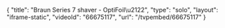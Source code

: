 {
    "title": "Braun Series 7 shaver - OptiFoil\u2122",
    "type": "solo",
    "layout": "iframe-static",
    "videoId": "66675117",
    "url": "\/tvpembed\/66675117"
}